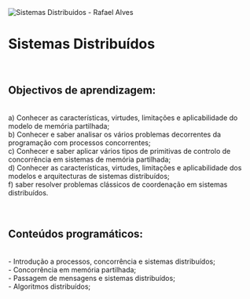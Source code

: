 <img src="https://upload.wikimedia.org/wikipedia/commons/9/93/EEUMLOGO.png" alt="Sistemas Distribuidos - Rafael Alves" style="align-item: center"/>

<h1>Sistemas Distribuídos</h1><br>
<h2>Objectivos de aprendizagem:</h2><br>
a) Conhecer as características, virtudes, limitações e aplicabilidade do modelo de memória partilhada; <br>
b) Conhecer e saber analisar os vários problemas decorrentes da programação com processos concorrentes;<br>
c) Conhecer e saber aplicar vários tipos de primitivas de controlo de concorrência em sistemas de memória partilhada; <br>
d) Conhecer as características, virtudes, limitações e aplicabilidade dos modelos e arquitecturas de sistemas distribuídos; <br>
f) saber resolver problemas clássicos de coordenação em sistemas distribuídos.<br>
<br><br>
<h2>Conteúdos programáticos:</h2><br>
- Introdução a processos, concorrência e sistemas distribuídos;<br>
- Concorrência em memória partilhada;<br>
- Passagem de mensagens e sistemas distribuídos;<br>
- Algoritmos distribuídos;<br>

